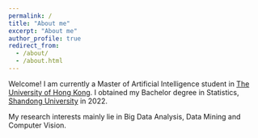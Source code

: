 ```yaml
---
permalink: /
title: "About me"
excerpt: "About me"
author_profile: true
redirect_from: 
  - /about/
  - /about.html
---
```


Welcome! I am currently a Master of Artificial Intelligence student in [The University of Hong Kong](https://www.hku.hk/). I obtained my Bachelor degree in Statistics, [Shandong University](https://en.sdu.edu.cn/) in 2022.

My research interests mainly lie in Big Data Analysis, Data Mining and Computer Vision.
